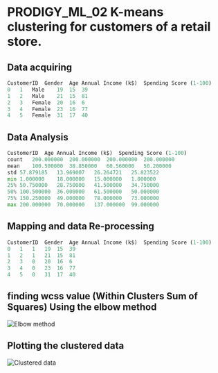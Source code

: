 # PRODIGY_ML_02 K-means clustering for customers of a retail store.
## Data acquiring
```python
CustomerID	Gender	Age	Annual Income (k$)	Spending Score (1-100)
0	1	Male	19	15	39
1	2	Male	21	15	81
2	3	Female	20	16	6
3	4	Female	23	16	77
4	5	Female	31	17	40
```
## Data Analysis
```python
CustomerID	Age	Annual Income (k$)	Spending Score (1-100)
count	200.000000	200.000000	200.000000	200.000000
mean	100.500000	38.850000	60.560000	50.200000
std	57.879185	13.969007	26.264721	25.823522
min	1.000000	18.000000	15.000000	1.000000
25%	50.750000	28.750000	41.500000	34.750000
50%	100.500000	36.000000	61.500000	50.000000
75%	150.250000	49.000000	78.000000	73.000000
max	200.000000	70.000000	137.000000	99.000000
```
## Mapping and data Re-processing
```python
CustomerID	Gender	Age	Annual Income (k$)	Spending Score (1-100)
0	1	1	19	15	39
1	2	1	21	15	81
2	3	0	20	16	6
3	4	0	23	16	77
4	5	0	31	17	40
```
## finding wcss value (Within Clusters Sum of Squares) Using the elbow method
![Elbow method](https://i.postimg.cc/x86VXDkq/Elbow-Methodpng.png)

## Plotting the clustered data
![Clustered data](https://i.postimg.cc/fyzhWTR6/Clusters.png)
